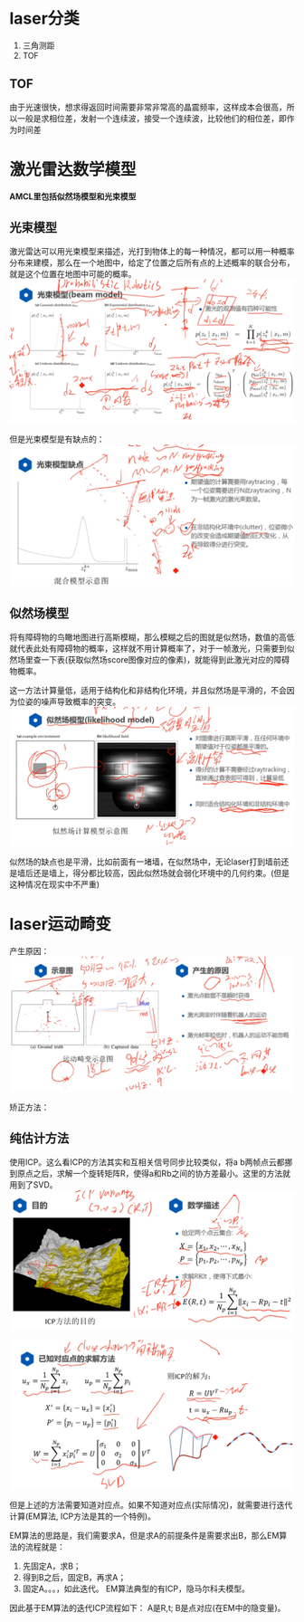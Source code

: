 # laser分类
1. 三角测距
2. TOF

## TOF
由于光速很快，想求得返回时间需要非常非常高的晶震频率，这样成本会很高，所以一般是求相位差，发射一个连续波，接受一个连续波，比较他们的相位差，即作为时间差

# 激光雷达数学模型

**AMCL里包括似然场模型和光束模型**

## 光束模型

激光雷达可以用光束模型来描述，光打到物体上的每一种情况，都可以用一种概率分布来建模，那么在一个地图中，给定了位置之后所有点的上述概率的联合分布，就是这个位置在地图中可能的概率。
 ![title](https://raw.githubusercontent.com/HViktorTsoi/gitnote-image/master/gitnote/2020/08/15/1597477428164-1597477428200.png)

但是光束模型是有缺点的：
![title](https://raw.githubusercontent.com/HViktorTsoi/gitnote-image/master/gitnote/2020/08/15/1597478039975-1597478039977.png)  

## 似然场模型
将有障碍物的鸟瞰地图进行高斯模糊，那么模糊之后的图就是似然场，数值的高低就代表此处有障碍物的概率，这样就不用计算概率了，对于一帧激光，只需要到似然场里查一下表(获取似然场score图像对应的像素)，就能得到此激光对应的障碍物概率。

这一方法计算量低，适用于结构化和非结构化环境，并且似然场是平滑的，不会因为位姿的噪声导致概率的突变。
![title](https://raw.githubusercontent.com/HViktorTsoi/gitnote-image/master/gitnote/2020/08/15/1597478928138-1597478928149.png)

似然场的缺点也是平滑，比如前面有一堵墙，在似然场中，无论laser打到墙前还是墙后还是墙上，得分都比较高，因此似然场就会弱化环境中的几何约束。(但是这种情况在现实中不严重)

# laser运动畸变
产生原因：
![title](https://raw.githubusercontent.com/HViktorTsoi/gitnote-image/master/gitnote/2020/08/15/1597479613054-1597479613056.png)

矫正方法：
## 纯估计方法
使用ICP。这么看ICP的方法其实和互相关信号同步比较类似，将a b两帧点云都挪到原点之后，求解一个旋转矩阵R，使得a和Rb之间的协方差最小。这里的方法就用到了SVD。
![title](https://raw.githubusercontent.com/HViktorTsoi/gitnote-image/master/gitnote/2020/08/15/1597480093803-1597480093805.png)

![title](https://raw.githubusercontent.com/HViktorTsoi/gitnote-image/master/gitnote/2020/08/15/1597480124046-1597480124047.png)

但是上述的方法需要知道对应点。如果不知道对应点(实际情况)，就需要进行迭代计算(EM算法, ICP方法是其的一个特例)。

EM算法的思路是，我们需要求A，但是求A的前提条件是需要求出B，那么EM算法的流程就是：
1. 先固定A，求B；
2. 得到B之后，固定B，再求A；
3. 固定A。。。，如此迭代。
EM算法典型的有ICP，隐马尔科夫模型。

因此基于EM算法的迭代ICP流程如下：
A是R,t; B是点对应(在EM中的隐变量)。
